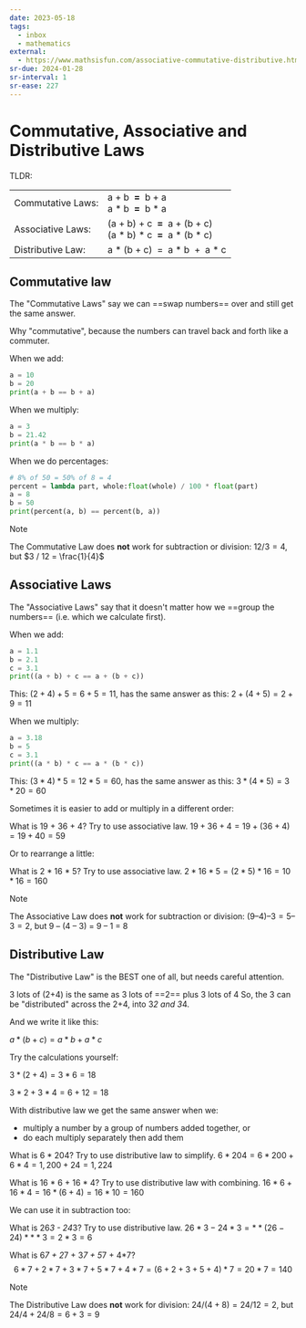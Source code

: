 ```yaml
---
date: 2023-05-18
tags:
  - inbox
  - mathematics
external:
  - https://www.mathsisfun.com/associative-commutative-distributive.html
sr-due: 2024-01-28
sr-interval: 1
sr-ease: 227
---
```

# Commutative, Associative and Distributive Laws

TLDR:

|     |     |
| --- | --- |
| Commutative Laws: | a + b  **=**  b + a  <br>a \* b  **=**  b \* a |
| Associative Laws: | (a + b) + c  **=**  a + (b + c)  <br>(a \* b) \* c  **=**  a \* (b \* c) |
| Distributive Law: | a \* (b + c)  =  a \* b  +  a \* c |

## Commutative law

The "Commutative Laws" say we can ==swap numbers== over and still get the same
answer.

Why "commutative", because the numbers can travel back and forth like a
commuter.

When we add:

```py
a = 10
b = 20
print(a + b == b + a)
```

When we multiply:

```py
a = 3
b = 21.42
print(a * b == b * a)
```

When we do percentages:

```py
# 8% of 50 = 50% of 8 = 4
percent = lambda part, whole:float(whole) / 100 * float(part)
a = 8
b = 50
print(percent(a, b) == percent(b, a))
```

> [!NOTE]
> The Commutative Law does **not** work for subtraction or division:
> $12 / 3 = 4$, but $3 / 12 = \frac{1}{4}$

## Associative Laws

The "Associative Laws" say that it doesn't matter how we ==group the numbers==
(i.e. which we calculate first).

When we add:

```py
a = 1.1
b = 2.1
c = 3.1
print((a + b) + c == a + (b + c))
```

This: $(2 + 4) + 5  =  6 + 5  = 11$, has the same answer as this: $2 + (4 + 5)
=  2 + 9  = 11$

When we multiply:

```py
a = 3.18
b = 5
c = 3.1
print((a * b) * c == a * (b * c))
```

This: $(3 * 4) * 5  =  12 * 5  = 60$, has the same answer as this: $3 * (4 * 5)
=  3 * 20  = 60$

Sometimes it is easier to add or multiply in a different order:

What is 19 + 36 + 4? Try to use associative law.
&#10;
$19 + 36 + 4 = 19 + (36 + 4) = 19 + 40 = 59$

Or to rearrange a little:

What is 2 * 16 * 5? Try to use associative law.
&#10;
$2 * 16 * 5 = (2 * 5) * 16 = 10 * 16 = 160$

> [!NOTE]
> The Associative Law does **not** work for subtraction or division:
> $(9 – 4) – 3 = 5 – 3 = 2$, but 9 – (4 – 3) = 9 – 1 = 8

## Distributive Law

The "Distributive Law" is the BEST one of all, but needs careful attention.

3 lots of (2+4) is the same as 3 lots of ==2== plus 3 lots of 4
So, the 3 can be "distributed" across the 2+4, into 3*2 and 3*4.

And we write it like this:

$a * (b + c)  =  a * b  +  a * c$

Try the calculations yourself:

$3 * (2 + 4) = 3 * 6 = 18$

$3 * 2 + 3 * 4 = 6 + 12 = 18$

With distributive law we get the same answer when we:

- multiply a number by a group of numbers added together, or
- do each multiply separately then add them

What is 6 * 204? Try to use distributive law to simplify.
&#10;
$6 * 204 = 6*200 + 6*4 = 1,200 + 24 = 1,224$

What is 16 * 6 + 16 * 4? Try to use distributive law with combining.
&#10;
$16 * 6 + 16 * 4  =  16 * (6+4) = 16 * 10 =  160$

We can use it in subtraction too:

What is 26*3 - 24*3? Try to use distributive law.
&#10;
$26*3 - 24*3 = **(26 - 24)** * 3 = 2 * 3 = 6$

What is 6*7 + 2*7 + 3*7 + 5*7 + 4*7?
&#10;
$$
6*7 + 2*7 + 3*7 + 5*7 + 4*7
= (6+2+3+5+4) * 7
= 20 * 7
= 140
$$

> [!NOTE]
> The Distributive Law does **not** work for division:
> $24 / (4 + 8) = 24 / 12 = 2$, but $24 / 4 + 24 / 8 = 6 + 3 = 9$
